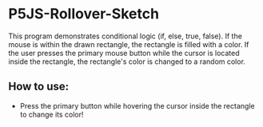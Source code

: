# P5JS-Rollover-Sketch
This program demonstrates conditional logic (if, else, true, false). If the mouse is within the drawn rectangle, the rectangle is filled with a color. If the user presses the primary mouse button while the cursor is located inside the rectangle, the rectangle's color is changed to a random color.

## How to use:
  - Press the primary button while hovering the cursor inside the rectangle to change its color!
